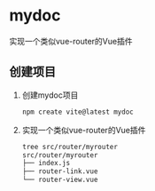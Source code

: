 # mydoc

实现一个类似vue-router的Vue插件

## 创建项目

1. 创建mydoc项目
   
   ```bash
   npm create vite@latest mydoc
   ```

2. 实现一个类似vue-router的Vue插件
   
   ```bash
   tree src/router/myrouter
   src/router/myrouter
   ├── index.js
   ├── router-link.vue
   └── router-view.vue
   ```
